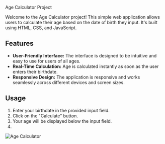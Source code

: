  Age Calculator Project

Welcome to the Age Calculator project! This simple web application allows users to calculate their age based on the date of birth they input. It's built using HTML, CSS, and JavaScript.

## Features

- **User-Friendly Interface:** The interface is designed to be intuitive and easy to use for users of all ages.
- **Real-Time Calculation:** Age is calculated instantly as soon as the user enters their birthdate.
- **Responsive Design:** The application is responsive and works seamlessly across different devices and screen sizes.
## Usage

1. Enter your birthdate in the provided input field.
2. Click on the "Calculate" button.
3. Your age will be displayed below the input field.
4. 
![Age Calculator](Image.jpg)
